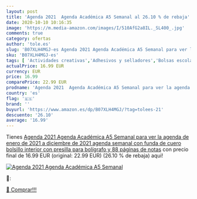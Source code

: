 ```yaml
---
layout: post
title: 'Agenda 2021  Agenda Académica A5 Semanal al 26.10 % de rebaja'
date: 2020-10-10 10:16:35
image: 'https://m.media-amazon.com/images/I/510AfG2a8IL._SL400_.jpg'
comments: true
category: ofertas
author: 'tole.es'
slug: 'B07XLH4MGJ-es Agenda 2021 Agenda Académica A5 Semanal para ver la agenda...'
sku: 'B07XLH4MGJ-es'
tags: [ 'Actividades creativas','Adhesivos y selladores','Bolsas escolares','Bricolaje y herramientas','Cuchillos de cocina','Equipaje','Ferretería','Hogar y cocina','Juegos de cuchillos de cocina','Juguetes','Juguetes y juegos','Lápices de colores para niños','Material de escritura y dibujo para niños','Mochilas, estuches y sets escolares','Pegamentos instantáneos','Utensilios de cocina','bolígrafo', ]
actualPrice: 16.99 EUR
currency: EUR
price: 16.99
comparePrice: 22.99 EUR
prodname: 'Agenda 2021  Agenda Académica A5 Semanal para ver la agenda de enero de 2021 a diciembre de 2021  agenda semanal con funda de cuero  bolsillo interior con presilla para bolígrafo y 88 páginas de notas'
country: 'es'
flag: '🇪🇸'
brand: ''
buyurl: 'https://www.amazon.es/dp/B07XLH4MGJ/?tag=tolees-21'
descuento: '26.10'
average: '16.99'
---
```


Tienes [Agenda 2021  Agenda Académica A5 Semanal para ver la agenda de enero de 2021 a diciembre de 2021  agenda semanal con funda de cuero  bolsillo interior con presilla para bolígrafo y 88 páginas de notas](https://www.amazon.es/dp/B07XLH4MGJ/?tag=tolees-21) con precio final de  16.99 EUR (original: 22.99 EUR) (26.10 %  de rebaja) aqui!

[![Agenda 2021  Agenda Académica A5 Semanal](https://m.media-amazon.com/images/I/510AfG2a8IL._SL400_.jpg)](https://www.amazon.es/dp/B07XLH4MGJ/?tag=tolees-21)

🔎:


[🛒 Comprar!!!](https://www.amazon.es/dp/B07XLH4MGJ/?tag=tolees-21)
